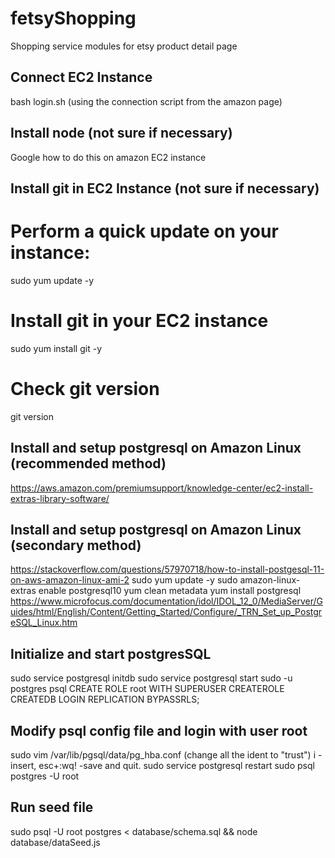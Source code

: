 # fetsyShopping
Shopping service modules for etsy product detail page

## Connect EC2 Instance
bash login.sh (using the connection script from the amazon page)

## Install node (not sure if necessary)
Google how to do this on amazon EC2 instance

## Install git in EC2 Instance (not sure if necessary)
  # Perform a quick update on your instance:
  sudo yum update -y

  # Install git in your EC2 instance
  sudo yum install git -y

  # Check git version
  git version

## Install and setup postgresql on Amazon Linux (recommended method)
https://aws.amazon.com/premiumsupport/knowledge-center/ec2-install-extras-library-software/

## Install and setup postgresql on Amazon Linux (secondary method)
https://stackoverflow.com/questions/57970718/how-to-install-postgesql-11-on-aws-amazon-linux-ami-2
sudo yum update -y
sudo amazon-linux-extras enable postgresql10
yum clean metadata
yum install postgresql
https://www.microfocus.com/documentation/idol/IDOL_12_0/MediaServer/Guides/html/English/Content/Getting_Started/Configure/_TRN_Set_up_PostgreSQL_Linux.htm

## Initialize and start postgresSQL
sudo service postgresql initdb
sudo service postgresql start
sudo -u postgres psql
CREATE ROLE root WITH SUPERUSER CREATEROLE CREATEDB LOGIN REPLICATION BYPASSRLS;

## Modify psql config file and login with user root
sudo vim /var/lib/pgsql/data/pg_hba.conf
(change all the ident to "trust") i -insert, esc+:wq! -save and quit.
sudo service postgresql restart
sudo psql postgres -U root

## Run seed file
sudo psql -U root postgres < database/schema.sql && node database/dataSeed.js
